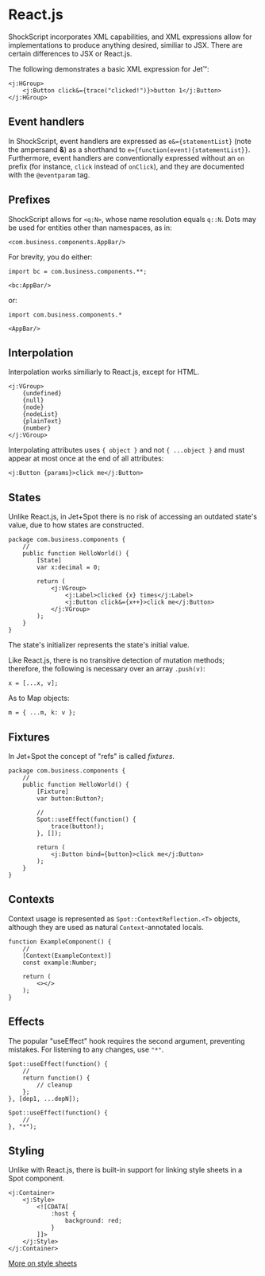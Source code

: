 # React.js

ShockScript incorporates XML capabilities, and XML expressions allow for implementations to produce anything desired, similiar to JSX. There are certain differences to JSX or React.js.

The following demonstrates a basic XML expression for Jet™:

```
<j:HGroup>
    <j:Button click&={trace("clicked!")}>button 1</j:Button>
</j:HGroup>
```

## Event handlers

In ShockScript, event handlers are expressed as `e&={statementList}` (note the ampersand **\&**) as a shorthand to `e={function(event){statementList}}`. Furthermore, event handlers are conventionally expressed without an `on` prefix (for instance, `click` instead of `onClick`), and they are documented with the `@eventparam` tag.

## Prefixes

ShockScript allows for `<q:N>`, whose name resolution equals `q::N`. Dots may be used for entities other than namespaces, as in:

```
<com.business.components.AppBar/>
```

For brevity, you do either:

```
import bc = com.business.components.**;

<bc:AppBar/>
```

or:

```
import com.business.components.*

<AppBar/>
```

## Interpolation

Interpolation works similiarly to React.js, except for HTML.

```
<j:VGroup>
    {undefined}
    {null}
    {node}
    {nodeList}
    {plainText}
    {number}
</j:VGroup>
```

Interpolating attributes uses `{ object }` and not `{ ...object }` and must appear at most once at the end of all attributes:

```
<j:Button {params}>click me</j:Button>
```

## States

Unlike React.js, in Jet+Spot there is no risk of accessing an outdated state's value, due to how states are constructed.

```
package com.business.components {
    //
    public function HelloWorld() {
        [State]
        var x:decimal = 0;

        return (
            <j:VGroup>
                <j:Label>clicked {x} times</j:Label>
                <j:Button click&={x++}>click me</j:Button>
            </j:VGroup>
        );
    }
}
```

The state's initializer represents the state's initial value.

Like React.js, there is no transitive detection of mutation methods; therefore, the following is necessary over an array `.push(v)`:

```
x = [...x, v];
```

As to Map objects:

```
m = { ...m, k: v };
```

## Fixtures

In Jet+Spot the concept of "refs" is called *fixtures*.

```
package com.business.components {
    //
    public function HelloWorld() {
        [Fixture]
        var button:Button?;

        //
        Spot::useEffect(function() {
            trace(button!);
        }, []);

        return (
            <j:Button bind={button}>click me</j:Button>
        );
    }
}
```

## Contexts

Context usage is represented as `Spot::ContextReflection.<T>` objects, although they are used as natural `Context`-annotated locals.

```
function ExampleComponent() {
    //
    [Context(ExampleContext)]
    const example:Number;

    return (
        <></>
    );
}
```

## Effects

The popular "useEffect" hook requires the second argument, preventing mistakes. For listening to any changes, use `"*"`.

```
Spot::useEffect(function() {
    //
    return function() {
        // cleanup
    };
}, [dep1, ...depN]);

Spot::useEffect(function() {
    //
}, "*");
```

## Styling

Unlike with React.js, there is built-in support for linking style sheets in a Spot component.

```
<j:Container>
    <j:Style>
        <![CDATA[
            :host {
                background: red;
            }
        ]]>
    </j:Style>
</j:Container>
```


[More on style sheets](../xml-capabilities/jet.md#linking-cascading-style-sheets)
